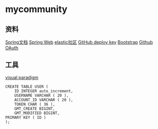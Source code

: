 # mycommunity

## 资料
[Spring文档](https://spring.io/guides)
[Spring Web](https://spring.io/guides/gs/serving-web-content/)
[elastic社区](https://elasticsearch.cn/explore)
[GitHub deploy key](https://developer.github.com/v4/object/deploykey/)
[Bootstrap](https://v3.bootcss.com/getting-started/)
[Github OAuth](https://developer.github.com/apps/building-github-apps/creating-a-github-app/)

## 工具
[visual paradigm](https://www.visual-paradigm.com/cn/)
```mysql
CREATE TABLE USER (
	ID INTEGER auto_increment,
	USERNAME VARCHAR ( 20 ),
	ACCOUNT_ID VARCHAR ( 20 ),
	TOKEN CHAR ( 36 ),
	GMT_CREATE BIGINT,
	GMT_MODIFIED BIGINT,
PRIMARY KEY ( ID ) 
);
```